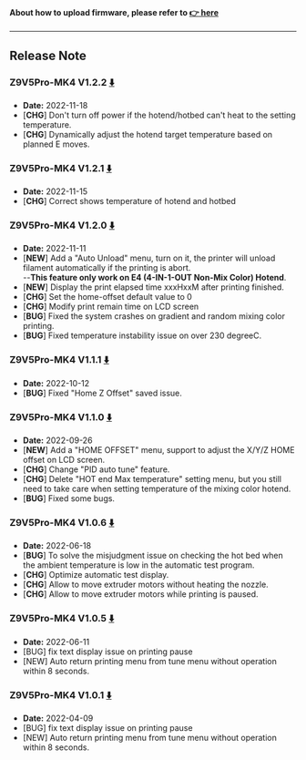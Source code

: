 #### About how to upload firmware, please refer to [:point_right: here](https://github.com/ZONESTAR3D/Firmware/tree/master/Z9/Z9V5/bin#how-to-upload-firmware-to-z9v5pro)

----
## Release Note
### Z9V5Pro-MK4 V1.2.2 [:arrow_down:](./Z9V5ProMK4_V1_2_2.zip)
- **Date:** 2022-11-18
- [**CHG**] Don't turn off power if the hotend/hotbed can't heat to the setting temperature.
- [**CHG**] Dynamically adjust the hotend target temperature based on planned E moves.

### Z9V5Pro-MK4 V1.2.1 [:arrow_down:](./Z9V5ProMK4_V1_2_1.zip)
- **Date:** 2022-11-15
- [**CHG**] Correct shows temperature of hotend and hotbed

### Z9V5Pro-MK4 V1.2.0 [:arrow_down:](./Z9V5ProMK4_V1_2_0.zip)
- **Date:** 2022-11-11
- [**NEW**] Add a "Auto Unload" menu, turn on it, the printer will unload filament automatically if the printing is abort.    
  --**This feature only work on E4 (4-IN-1-OUT Non-Mix Color) Hotend**.   
- [**NEW**] Display the print elapsed time xxxHxxM after printing finished.
- [**CHG**] Set the home-offset default value to 0
- [**CHG**] Modify print remain time on LCD screen
- [**BUG**] Fixed the system crashes on gradient and random mixing color printing.
- [**BUG**] Fixed temperature instability issue on over 230 degreeC.

### Z9V5Pro-MK4 V1.1.1 [:arrow_down:](./Z9V5ProMK4_V1_1_1.zip)
- **Date:** 2022-10-12
- [**BUG**] Fixed "Home Z Offset" saved issue.

### Z9V5Pro-MK4 V1.1.0 [:arrow_down:](./Z9V5ProMK4_V1_1_0.zip)
- **Date:** 2022-09-26
- [**NEW**] Add a "HOME OFFSET" menu, support to adjust the X/Y/Z HOME offset on LCD screen.
- [**CHG**] Change "PID auto tune" feature.
- [**CHG**] Delete "HOT end Max temperature" setting menu, but you still need to take care when setting temperature of the mixing color hotend.
- [**BUG**] Fixed some bugs.

### Z9V5Pro-MK4 V1.0.6 [:arrow_down:](./Z9V5ProMK4_V1_0_6.zip)
- **Date:** 2022-06-18
- [**BUG**] To solve the misjudgment issue on checking the hot bed when the ambient temperature is low in the automatic test program.
- [**CHG**] Optimize automatic test display.
- [**CHG**] Allow to move extruder motors without heating the nozzle.
- [**CHG**] Allow to move extruder motors while printing is paused.

### Z9V5Pro-MK4 V1.0.5 [:arrow_down:](./Z9V5ProMK4_V1_0_5.zip)
- **Date:** 2022-06-11
- [BUG] fix text display issue on printing pause
- [NEW] Auto return printing menu from tune menu without operation within 8 seconds.

### Z9V5Pro-MK4 V1.0.1 [:arrow_down:](./Z9V5ProMK4_V1_0_1.zip)
- **Date:** 2022-04-09
- [BUG] fix text display issue on printing pause
- [NEW] Auto return printing menu from tune menu without operation within 8 seconds.






